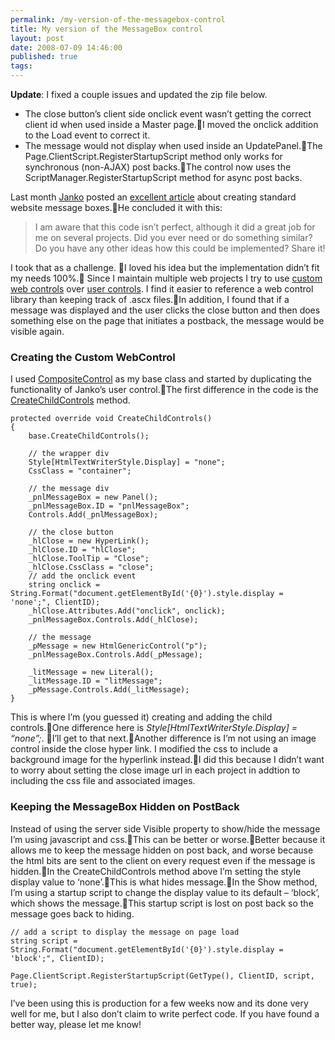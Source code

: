 ```yaml
---
permalink: /my-version-of-the-messagebox-control
title: My version of the MessageBox control 
layout: post
date: 2008-07-09 14:46:00
published: true
tags: 
---
```



**Update**: I fixed a couple issues and updated the zip file below.

- The close button’s client side onclick event wasn’t getting the correct client id when used inside a Master page.I moved the onclick addition to the Load event to correct it.
- The message would not display when used inside an UpdatePanel.The Page.ClientScript.RegisterStartupScript method only works for synchronous (non-AJAX) post backs.The control now uses the ScriptManager.RegisterStartupScript method for async post backs.

Last month [Janko](http://www.jankoatwarpspeed.com) posted an [excellent article](http://www.jankoatwarpspeed.com/post/2008/05/28/Create-MessageBox-user-control-using-ASPNET-and-CSS.aspx) about creating standard website message boxes.He concluded it with this:

> I am aware that this code isn’t perfect, although it did a great job for me on several projects. Did you ever need or do something similar? Do you have any other ideas how this could be implemented? Share it!

I took that as a challenge. I loved his idea but the implementation didn’t fit my needs 100%. Since I maintain multiple web projects I try to use [custom web controls](http://msdn.microsoft.com/en-us/library/yhzc935f.aspx) over [user controls](http://msdn.microsoft.com/en-us/library/3457w616.aspx). I find it easier to reference a web control library than keeping track of .ascx files.In addition, I found that if a message was displayed and the user clicks the close button and then does something else on the page that initiates a postback, the message would be visible again.

### Creating the Custom WebControl

I used [CompositeControl](http://msdn.microsoft.com/en-us/library/system.web.ui.webcontrols.compositecontrol.aspx) as my base class and started by duplicating the functionality of Janko’s user control.The first difference in the code is the [CreateChildControls](http://msdn.microsoft.com/en-us/library/system.web.ui.control.createchildcontrols.aspx) method.

    protected override void CreateChildControls()
    {
        base.CreateChildControls();

        // the wrapper div
        Style[HtmlTextWriterStyle.Display] = "none";
        CssClass = "container";

        // the message div
        _pnlMessageBox = new Panel();
        _pnlMessageBox.ID = "pnlMessageBox";
        Controls.Add(_pnlMessageBox);

        // the close button
        _hlClose = new HyperLink();
        _hlClose.ID = "hlClose";
        _hlClose.ToolTip = "Close";
        _hlClose.CssClass = "close";
        // add the onclick event
        string onclick = String.Format("document.getElementById('{0}').style.display = 'none';", ClientID);
        _hlClose.Attributes.Add("onclick", onclick);
        _pnlMessageBox.Controls.Add(_hlClose);

        // the message
        _pMessage = new HtmlGenericControl("p");
        _pnlMessageBox.Controls.Add(_pMessage);

        _litMessage = new Literal();
        _litMessage.ID = "litMessage";
        _pMessage.Controls.Add(_litMessage);
    }

This is where I’m (you guessed it) creating and adding the child controls.One difference here is *Style[HtmlTextWriterStyle.Display] = “none”;*. I’ll get to that next.Another difference is I’m not using an image control inside the close hyper link. I modified the css to include a background image for the hyperlink instead.I did this because I didn’t want to worry about setting the close image url in each project in addtion to including the css file and associated images.

### Keeping the MessageBox Hidden on PostBack

Instead of using the server side Visible property to show/hide the message I’m using javascript and css.This can be better or worse.Better because it allows me to keep the message hidden on post back, and worse because the html bits are sent to the client on every request even if the message is hidden.In the CreateChildControls method above I’m setting the style display value to ‘none’.This is what hides message.In the Show method, I’m using a startup script to change the display value to its default – ‘block’, which shows the message.This startup script is lost on post back so the message goes back to hiding.

    // add a script to display the message on page load
    string script = String.Format("document.getElementById('{0}').style.display = 'block';", ClientID);

    Page.ClientScript.RegisterStartupScript(GetType(), ClientID, script, true);

I’ve been using this is production for a few weeks now and its done very well for me, but I also don’t claim to write perfect code. If you have found a better way, please let me know!


